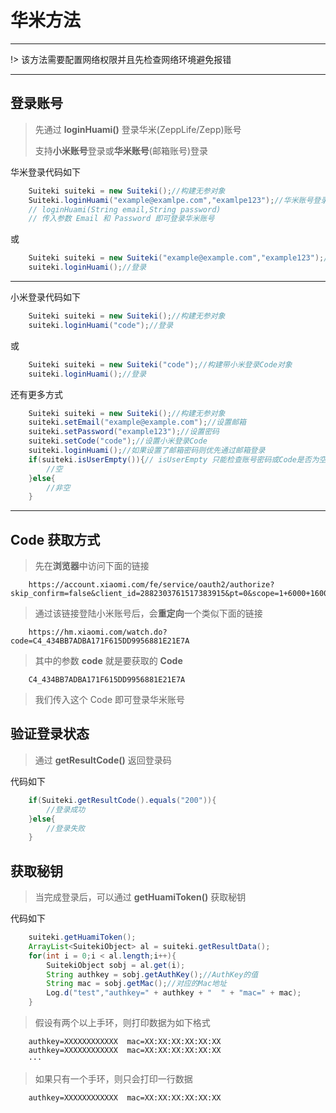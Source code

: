 # 华米方法

---

!> 该方法需要配置网络权限并且先检查网络环境避免报错

---

## 登录账号

> 先通过 **loginHuami()** 登录华米(ZeppLife/Zepp)账号
>
> 支持**小米账号**登录或**华米账号**(邮箱账号)登录

华米登录代码如下
``` java
    Suiteki suiteki = new Suiteki();//构建无参对象
    Suiteki.loginHuami("example@examlpe.com","examlpe123");//华米账号登录
    // loginHuami(String email,String password)
    // 传入参数 Email 和 Password 即可登录华米账号
```
或
``` java
    Suiteki suiteki = new Suiteki("example@example.com","example123");//构建带账号参数对象
    suiteki.loginHuami();//登录
```

---

小米登录代码如下
``` java
    Suiteki suiteki = new Suiteki();//构建无参对象
    suiteki.loginHuami("code");//登录
```
或
``` java
    Suiteki suiteki = new Suiteki("code");//构建带小米登录Code对象
    suiteki.loginHuami();//登录
```
还有更多方式
``` java
    Suiteki suiteki = new Suiteki();//构建无参对象
    suiteki.setEmail("example@example.com");//设置邮箱
    suiteki.setPassword("example123");//设置密码
    suiteki.setCode("code");//设置小米登录Code
    suiteki.loginHuami();//如果设置了邮箱密码则优先通过邮箱登录
    if(suiteki.isUserEmpty()){// isUserEmpty 只能检查账号密码或Code是否为空
        //空
    }else{
        //非空
    }
```

---

## Code 获取方式
> 先在**浏览器**中访问下面的链接
``` 
    https://account.xiaomi.com/fe/service/oauth2/authorize?skip_confirm=false&client_id=2882303761517383915&pt=0&scope=1+6000+16001+20000&redirect_uri=https%3A%2F%2Fhm.xiaomi.com%2Fwatch.do&_locale=zh_CN&response_type=code
```    
> 通过该链接登陆小米账号后，会**重定向**一个类似下面的链接
```
    https://hm.xiaomi.com/watch.do?code=C4_434BB7ADBA171F615DD9956881E21E7A
```
> 其中的参数 **code** 就是要获取的 **Code**
```
    C4_434BB7ADBA171F615DD9956881E21E7A
```
> 我们传入这个 Code 即可登录华米账号

## 验证登录状态
> 通过 **getResultCode()** 返回登录码

代码如下
``` java
    if(Suiteki.getResultCode().equals("200")){
        //登录成功
    }else{
        //登录失败 
    }
```

## 获取秘钥
> 当完成登录后，可以通过 **getHuamiToken()** 获取秘钥

代码如下
``` java
    suiteki.getHuamiToken();
    ArrayList<SuitekiObject> al = suiteki.getResultData();
    for(int i = 0;i < al.length;i++){
        SuitekiObject sobj = al.get(i);
        String authkey = sobj.getAuthKey();//AuthKey的值
        String mac = sobj.getMac();//对应的Mac地址
        Log.d("test","authkey=" + authkey + "  " + "mac=" + mac);
    }
```
> 假设有两个以上手环，则打印数据为如下格式

``` log
    authkey=XXXXXXXXXXXX  mac=XX:XX:XX:XX:XX:XX
    authkey=XXXXXXXXXXXX  mac=XX:XX:XX:XX:XX:XX
    ···
```

> 如果只有一个手环，则只会打印一行数据
``` log
    authkey=XXXXXXXXXXXX  mac=XX:XX:XX:XX:XX:XX
```